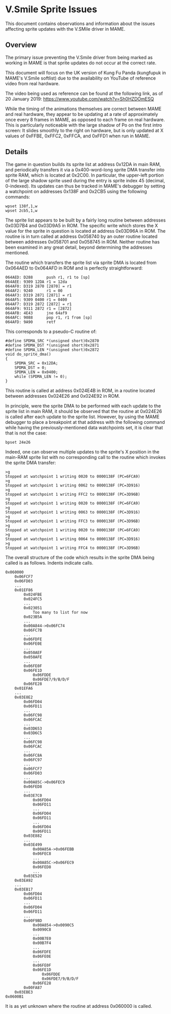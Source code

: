 # V.Smile Sprite Issues

This document contains observations and information about the issues affecting sprite updates with the V.SMile driver in MAME.

## Overview

The primary issue preventing the V.Smile driver from being marked as working in MAME is that sprite updates do not occur at the correct rate.

This document will focus on the UK version of Kung Fu Panda (kungfupuk in MAME's V.Smile softlist) due to the availability on YouTube of reference video from real hardware.

The video being used as reference can be found at the following link, as of 20 January 2019: https://www.youtube.com/watch?v=Sh0HZDOmESQ

While the timing of the animations themselves are correct between MAME and real hardware, they appear to be updating at a rate of approximately once every 8 frames in MAME, as opposed to each frame on real hardware. This is particularly noticeable with the large shadow of Po on the first intro screen: It slides smoothly to the right on hardware, but is only updated at X values of 0xFFBE, 0xFFC2, 0xFFCA, and 0xFFD1 when run in MAME.

## Details

The game in question builds its sprite list at address 0x12DA in main RAM, and periodically transfers it via a 0x400-word-long sprite DMA transfer into sprite RAM, which is located at 0x2C00. In particular, the upper-left portion of the large shadow sprite used during the entry is sprite index 45 (decimal, 0-indexed). Its updates can thus be tracked in MAME's debugger by setting a watchpoint on addresses 0x138F and 0x2CB5 using the following commands:
```
wpset 138f,1,w
wpset 2cb5,1,w
```

The sprite list appears to be built by a fairly long routine between addresses 0x03D7B4 and 0x03D9A5 in ROM. The specific write which stores the X value for the sprite in question is located at address 0x03D96A in ROM. The routine is in turn called at address 0x058740 by an outer routine located between addresses 0x058701 and 0x058745 in ROM. Neither routine has been examined in any great detail, beyond determining the addresses mentioned.

The routine which transfers the sprite list via sprite DMA is located from 0x064AED to 0x064AFD in ROM and is perfectly straightforward:
```
064AED: D288      push r1, r1 to [sp]
064AEE: 9309 12DA r1 = 12da
064AF0: D319 2870 [2870] = r1
064AF2: 9240      r1 = 00
064AF3: D319 2871 [2871] = r1
064AF5: 9309 0400 r1 = 0400
064AF7: D319 2872 [2872] = r1
064AF9: 9311 2872 r1 = [2872]
064AFB: 4E43      jne 64af9
064AFC: 9088      pop r1, r1 from [sp]
064AFD: 9A90      retf
```

This corresponds to a pseudo-C routine of:
```
#define SPDMA_SRC *(unsigned short)0x2870
#define SPDMA_DST *(unsigned short)0x2871
#define SPDMA_LEN *(unsigned short)0x2872
void do_sprite_dma()
{
    SPDMA_SRC = 0x12DA;
    SPDMA_DST = 0;
    SPDMA_LEN = 0x0400;
    while (SPDMA_LEN != 0);
}
```

This routine is called at address 0x024E4B in ROM, in a routine located between addresses 0x024E26 and 0x024E92 in ROM.

In principle, were the sprite DMA to be performed with each update to the sprite list in main RAM, it should be observed that the routine at 0x024E26 is called after each update to the sprite list. However, by using the MAME debugger to place a breakpoint at that address with the following command while having the previously-mentioned data watchpoints set, it is clear that that is not the case:
```
bpset 24e26
```

Indeed, one can observe multiple updates to the sprite's X position in the main-RAM sprite list with no corresponding call to the routine which invokes the sprite DMA transfer:
```
>g
Stopped at watchpoint 1 writing 0020 to 0000138F (PC=6FCA9)
>g
Stopped at watchpoint 1 writing 0062 to 0000138F (PC=3D916)
>g
Stopped at watchpoint 1 writing FFC2 to 0000138F (PC=3D96B)
>g
Stopped at watchpoint 1 writing 0020 to 0000138F (PC=6FCA9)
>g
Stopped at watchpoint 1 writing 0063 to 0000138F (PC=3D916)
>g
Stopped at watchpoint 1 writing FFC3 to 0000138F (PC=3D96B)
>g
Stopped at watchpoint 1 writing 0020 to 0000138F (PC=6FCA9)
>g
Stopped at watchpoint 1 writing 0064 to 0000138F (PC=3D916)
>g
Stopped at watchpoint 1 writing FFC4 to 0000138F (PC=3D96B)
```

The overall structure of the code which results in the sprite DMA being called is as follows. Indents indicate calls.
```
0x060000
    0x06FCF7
    0x06FD03
    ...
    0x01EF86
        0x024FBE
        0x024FC5
        ...
        0x023051
            Too many to list for now
        0x023B5A
        ...
        0x00A844->0x06FC74
        0x06FC7B
        ...
        0x06FDFE
        0x06FE0E
        ...
        0x050AEF
        0x050AFE
        ...
        0x06FE0F
        0x06FE1D
            0x06FDDE
            0x06FDE7/9/B/D/F
        0x06FE28
    0x01EFA6
    ...
    0x03E8E2
        0x06FD04
        0x06FD11
        ...
        0x06FC98
        0x06FCAC
        ...
        0x03D653
        0x03D6C5
        ...
        0x06FC98
        0x06FCAC
        ...
        0x06FC8A
        0x06FC97
        ...
        0x06FCF7
        0x06FD03
        ...
        0x00A85C->0x06FEC9
        0x06FED8
        ...
        0x03E7C0
            0x06FD04
            0x06FD11
            ...
            0x06FD04
            0x06FD11
            ...
            0x06FD04
            0x06FD11
        0x03E882
        ...
        0x03E499
            0x00A85A->0x06FEBB
            0x06FEC8
            ...
            0x00A85C->0x06FEC9
            0x06FED8
            ...
        0x03E520
    0x03EA92
    ...
    0x03EB17
        0x06FD04
        0x06FD11
        ...
        0x06FD04
        0x06FD11
        ...
        0x00F9BD
            0x00A854->0x0090C5
            0x0090C8
            ...
            0x00B7E0
            0x00B7F4
            ...
            0x06FDFE
            0x06FE0E
            ...
            0x06FE0F
            0x06FE1D
                0x06FDDE
                0x06FDE7/9/B/D/F
            0x06FE28
        0x00FA87
    0x03EBE3
0x0600B1
```

It is as yet unknown where the routine at address 0x060000 is called.
